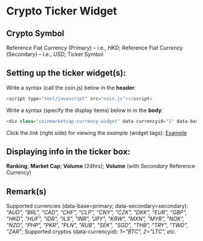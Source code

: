 # Crypto Ticker Widget

## Crypto Symbol
Reference Fiat Currency (Primary) – i.e., *HKD*;
Reference Fiat Currency (Secondary) – i.e., *USD*;
Ticker Symbol

## Setting up the ticker widget(s):
Write a syntax (call the coin.js) below in the **header**:
```javascript
<script type="text/javascript" src="coin.js"></script>
```

Write a syntax (specify the display items) below in in the **body**:
```javascript
<div class="coinmarketcap-currency-widget" data-currencyid="1" data-base="HKD" data-secondary="USD" data-ticker="true" data-rank="true" data-marketcap="true" data-volume="true" data-stats="USD" data-statsticker="true"></div>
```

Click the *link* (right side) for viewing the *example* (widget tags):
[Example](https://bitmachk.github.io/en/test.html)

## Displaying info in the ticker box:
**Ranking**;
**Market Cap**;
**Volume** (24hrs);
**Volume** (with *Secondary* Reference Currency)


## Remark(s)
Supported currencies (data-base=primary; data-secondary=secondary): *"AUD", "BRL", "CAD", "CHF", "CLP", "CNY", "CZK", "DKK", "EUR", "GBP", "HKD", "HUF", "IDR", "ILS", "INR", "JPY", "KRW", "MXN", "MYR", "NOK", "NZD", "PHP", "PKR", "PLN", "RUB", "SEK", "SGD", "THB", "TRY", "TWD", "ZAR"*;
Supported cryptos (data-currencyid): *1="BTC", 2="LTC", etc.*
